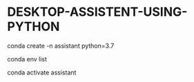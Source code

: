 # DESKTOP-ASSISTENT-USING-PYTHON

conda create -n assistant python=3.7

conda env list

conda activate assistant